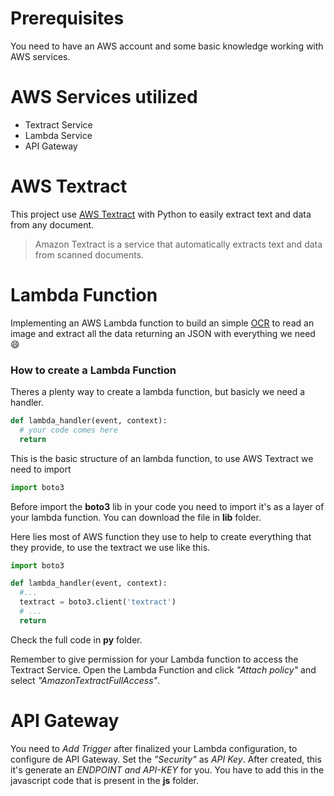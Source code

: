 # Prerequisites
You need to have an AWS account and some basic knowledge working with AWS services.

# AWS Services utilized
   * Textract Service
   * Lambda Service
   * API Gateway
    
# AWS Textract

This project use [AWS Textract](https://aws.amazon.com/pt/textract/) with Python to easily extract text and data from any document.

> Amazon Textract is a service that automatically extracts text and data from scanned documents.

# Lambda Function

Implementing an AWS Lambda function to build an simple [OCR](https://en.wikipedia.org/wiki/Optical_character_recognition) to read an image and extract all the data returning an JSON with everything we need :smile:

### How to create a Lambda Function

Theres a plenty way to create a lambda function, but basicly we need a handler.

```python
def lambda_handler(event, context):
  # your code comes here
  return
```

This is the basic structure of an lambda function, to use AWS Textract we need to import

```python
import boto3
```
Before import the **boto3** lib in your code you need to import it's as a layer of your lambda function. You can download the file in **lib** folder. 

Here lies most of AWS function they use to help to create everything that they provide, to use the textract we use like this.

```python
import boto3

def lambda_handler(event, context):
  #...
  textract = boto3.client('textract')
  # ...
  return
```

Check the full code in **py** folder.

Remember to give permission for your Lambda function to access the Textract Service. Open the Lambda Function and click *"Attach policy"* and select *"AmazonTextractFullAccess"*.
 
# API Gateway
 You need to *Add Trigger* after finalized your Lambda configuration, to configure de API Gateway. Set the *"Security"* as *API Key*. After created, this it's generate an *ENDPOINT and API-KEY* for you. You have to add this in the javascript code that is present in the **js** folder.
